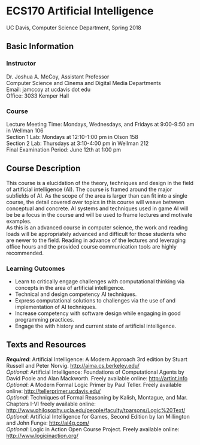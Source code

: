 # ECS170 Artificial Intelligence
UC Davis, Computer Science Department, Spring 2018

## Basic Information

### Instructor
Dr. Joshua A. McCoy, Assistant Professor  
Computer Science and Cinema and Digital Media Departments  
Email: jamccoy at ucdavis dot edu  
Office: 3033 Kemper Hall  

### Course
Lecture Meeting Time: Mondays, Wednesdays, and Fridays at 9:00-9:50 am in Wellman 106  
Section 1 Lab: Mondays at 12:10-1:00 pm in Olson 158  
Section 2 Lab: Thursdays at 3:10-4:00 pm in Wellman 212  
Final Examination Period: June 12th at 1:00 pm  

## Course Description

This course is a elucidation of the theory, techniques and design in the field of artificial intelligence (AI). The course is framed around the major subfields of AI. As the scope of the area is larger than can fit into a single course, the detail covered over topics in this course will weave between conceptual and concrete. AI systems and techniques used in game AI will be be a focus in the course and will be used to frame lectures and motivate examples.  
As this is an advanced course in computer science, the work and reading loads will be appropriately advanced and difficult for those students who are newer to the field. Reading in advance of the lectures and leveraging office hours and the provided course communication tools are highly recommended.

### Learning Outcomes
* Learn to critically engage challenges with computational thinking via concepts in the area of artificial intelligence.
* Technical  and design competency AI techniques.
* Express computational solutions to challenges via the use of and implementation of AI techniques.
* Increase competency with  software design while engaging in good programming practices.
* Engage the with history and current state of artificial intelligence.

## Texts and Resources
***Required***: Artificial Intelligence: A Modern Approach 3rd edition by Stuart Russell and Peter Norvig. http://aima.cs.berkeley.edu/  
*Optional*:  Artificial Intelligence: Foundations of Computational Agents by David Poole and Alan Mackworth. Freely available online: http://artint.info  
*Optional*:  A Modern Formal Logic Primer by Paul Teller. Freely available online: http://tellerprimer.ucdavis.edu/  
*Optional*:  Techniques of Formal Reasoning by Kalish, Montague, and Mar. Chapters I-VI freely available online: http://www.philosophy.ucla.edu/people/faculty/tparsons/Logic%20Text/  
*Optional*: Artificial Intelligence for Games, Second Edition by Ian Millington and John Funge: http://ai4g.com/  
*Optional*: Logic in Action Open Course Project. Freely available online: http://www.logicinaction.org/  
